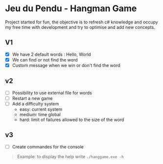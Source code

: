 # Jeu du Pendu - Hangman Game

Project started for fun, the objective is to refresh c# knowledge and occupy my free time with development and try to optimise and add new concepts.

## V1
- [x] We have 2 default words : Hello, World
- [x] We can find or not find the word
- [x] Custom message when we win or don't find the word

## v2
- [ ] Possibility to use external file for words
- [ ] Restart a new game
- [ ] Add a difficulty system
    - easy: current system
    - medium: time global
    - hard: limit of failures allowed to the size of the word
    
## v3
- [ ] Create commandes for the console
> Example: to display the help write `./hanggame.exe -h`
